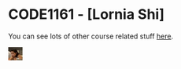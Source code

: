 # CODE1161 - [Lornia Shi]

You can see lots of other course related stuff [here](https://notionparallax.co.uk/CODE1161).

![a photo of me](mugshot.png)
